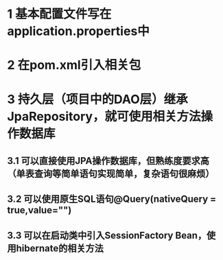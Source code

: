 # 1 基本配置文件写在application.properties中
# 2 在pom.xml引入相关包
# 3 持久层（项目中的DAO层）继承JpaRepository，就可使用相关方法操作数据库
## 3.1 可以直接使用JPA操作数据库，但熟练度要求高（单表查询等简单语句实现简单，复杂语句很麻烦）
## 3.2 可以使用原生SQL语句@Query(nativeQuery = true,value="")
## 3.3 可以在启动类中引入SessionFactory Bean，使用hibernate的相关方法